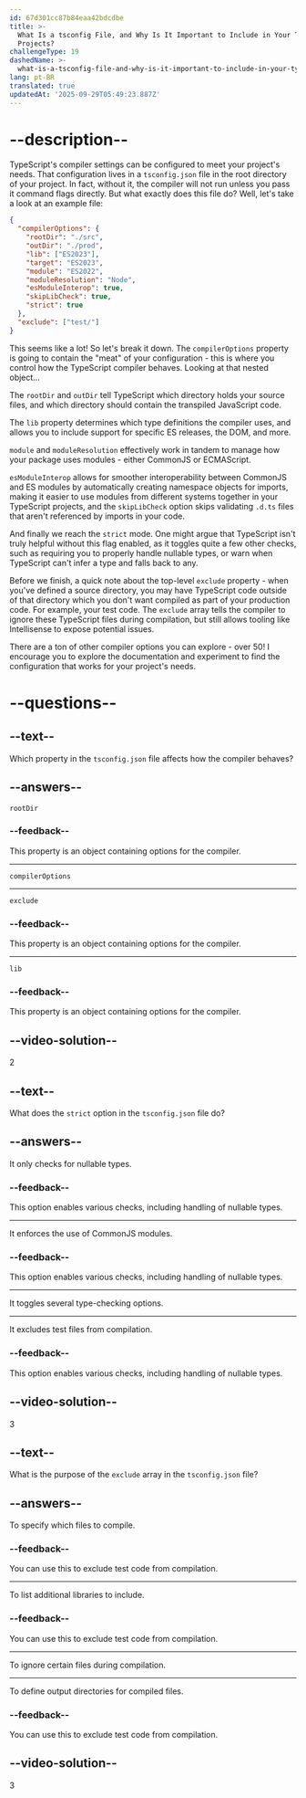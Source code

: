 ```yaml
---
id: 67d301cc87b84eaa42bdcdbe
title: >-
  What Is a tsconfig File, and Why Is It Important to Include in Your TypeScript
  Projects?
challengeType: 19
dashedName: >-
  what-is-a-tsconfig-file-and-why-is-it-important-to-include-in-your-typescript-projects
lang: pt-BR
translated: true
updatedAt: '2025-09-29T05:49:23.887Z'
---
```


# --description--

TypeScript's compiler settings can be configured to meet your project's needs. That configuration lives in a `tsconfig.json` file in the root directory of your project. In fact, without it, the compiler will not run unless you pass it command flags directly. But what exactly does this file do? Well, let's take a look at an example file:

```json
{
  "compilerOptions": {
    "rootDir": "./src",
    "outDir": "./prod",
    "lib": ["ES2023"],
    "target": "ES2023",
    "module": "ES2022",
    "moduleResolution": "Node",
    "esModuleInterop": true,
    "skipLibCheck": true,
    "strict": true
  },
  "exclude": ["test/"]
}
```

This seems like a lot! So let's break it down. The `compilerOptions` property is going to contain the "meat" of your configuration - this is where you control how the TypeScript compiler behaves. Looking at that nested object…

The `rootDir` and `outDir` tell TypeScript which directory holds your source files, and which directory should contain the transpiled JavaScript code.

The `lib` property determines which type definitions the compiler uses, and allows you to include support for specific ES releases, the DOM, and more.

`module` and `moduleResolution` effectively work in tandem to manage how your package uses modules - either CommonJS or ECMAScript.

`esModuleInterop` allows for smoother interoperability between CommonJS and ES modules by automatically creating namespace objects for imports, making it easier to use modules from different systems together in your TypeScript projects, and the `skipLibCheck` option skips validating `.d.ts` files that aren't referenced by imports in your code.

And finally we reach the `strict` mode. One might argue that TypeScript isn't truly helpful without this flag enabled, as it toggles quite a few other checks, such as requiring you to properly handle nullable types, or warn when TypeScript can't infer a type and falls back to any.

Before we finish, a quick note about the top-level `exclude` property - when you've defined a source directory, you may have TypeScript code outside of that directory which you don't want compiled as part of your production code. For example, your test code. The `exclude` array tells the compiler to ignore these TypeScript files during compilation, but still allows tooling like Intellisense to expose potential issues.

There are a ton of other compiler options you can explore - over 50! I encourage you to explore the documentation and experiment to find the configuration that works for your project's needs.

# --questions--

## --text--

Which property in the `tsconfig.json` file affects how the compiler behaves?

## --answers--

`rootDir`

### --feedback--

This property is an object containing options for the compiler.

---

`compilerOptions`

---

`exclude`

### --feedback--

This property is an object containing options for the compiler.

---

`lib`

### --feedback--

This property is an object containing options for the compiler.

## --video-solution--

2

## --text--

What does the `strict` option in the `tsconfig.json` file do?

## --answers--

It only checks for nullable types.

### --feedback--

This option enables various checks, including handling of nullable types.

---

It enforces the use of CommonJS modules.

### --feedback--

This option enables various checks, including handling of nullable types.

---

It toggles several type-checking options.

---

It excludes test files from compilation.

### --feedback--

This option enables various checks, including handling of nullable types.

## --video-solution--

3

## --text--

What is the purpose of the `exclude` array in the `tsconfig.json` file?

## --answers--

To specify which files to compile.

### --feedback--

You can use this to exclude test code from compilation.

---

To list additional libraries to include.

### --feedback--

You can use this to exclude test code from compilation.

---

To ignore certain files during compilation.

---

To define output directories for compiled files.

### --feedback--

You can use this to exclude test code from compilation.

## --video-solution--

3
